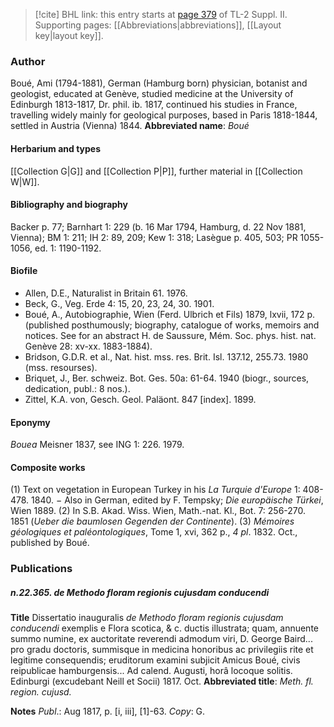 > [!cite] BHL link: this entry starts at [page 379](https://www.biodiversitylibrary.org/page/33265576) of TL-2 Suppl. II.
> Supporting pages: [[Abbreviations|abbreviations]], [[Layout key|layout key]].

### Author

Boué, Ami (1794-1881), German (Hamburg born) physician, botanist and geologist, educated at Genève, studied medicine at the University of Edinburgh 1813-1817, Dr. phil. ib. 1817, continued his studies in France, travelling widely mainly for geological purposes, based in Paris 1818-1844, settled in Austria (Vienna) 1844. 
**Abbreviated name**: *Boué*

#### Herbarium and types

[[Collection G|G]] and [[Collection P|P]], further material in [[Collection W|W]].

#### Bibliography and biography

Backer p. 77; Barnhart 1: 229 (b. 16 Mar 1794, Hamburg, d. 22 Nov 1881, Vienna); BM 1: 211; IH 2: 89, 209; Kew 1: 318; Lasègue p. 405, 503; PR 1055-1056, ed. 1: 1190-1192.

#### Biofile

- Allen, D.E., Naturalist in Britain 61. 1976.
- Beck, G., Veg. Erde 4: 15, 20, 23, 24, 30. 1901.
- Boué, A., Autobiographie, Wien (Ferd. Ulbrich et Fils) 1879, lxvii, 172 p. (published posthumously; biography, catalogue of works, memoirs and notices. See for an abstract H. de Saussure, Mém. Soc. phys. hist. nat. Genève 28: xv-xx. 1883-1884).
- Bridson, G.D.R. et al., Nat. hist. mss. res. Brit. Isl. 137.12, 255.73. 1980 (mss. resourses).
- Briquet, J., Ber. schweiz. Bot. Ges. 50a: 61-64. 1940 (biogr., sources, dedication, publ.: 8 nos.).
- Zittel, K.A. von, Gesch. Geol. Paläont. 847 \[index\]. 1899.

#### Eponymy

*Bouea* Meisner 1837, see ING 1: 226. 1979.

#### Composite works

(1) Text on vegetation in European Turkey in his *La Turquie d'Europe* 1: 408-478. 1840. − Also in German, edited by F. Tempsky; *Die europäische Türkei*, Wien 1889.
(2) In S.B. Akad. Wiss. Wien, Math.-nat. Kl., Bot. 7: 256-270. 1851 (*Ueber die baumlosen Gegenden der Continente*).
(3) *Mémoires géologiques et paléontologiques*, Tome 1, xvi, 362 p., *4 pl*. 1832. Oct., published by Boué.

### Publications

##### n.22.365. de Methodo floram regionis cujusdam conducendi

**Title**
Dissertatio inauguralis *de Methodo floram regionis cujusdam conducendi* exemplis e Flora scotica, & c. ductis illustrata; quam, annuente summo numine, ex auctoritate reverendi admodum viri, D. George Baird... pro gradu doctoris, summisque in medicina honoribus ac privilegiis rite et legitime consequendis; eruditorum examini subjicit Amicus Boué, civis reipublicae hamburgensis... Ad calend. Augusti, horâ locoque solitis. Edinburgi (excudebant Neill et Socii) 1817. Oct.
**Abbreviated title**: *Meth. fl. region. cujusd.*

**Notes**
*Publ*.: Aug 1817, p. \[i, iii\], \[1\]-63. *Copy*: G.

